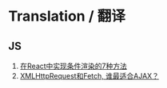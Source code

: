 # Translation / 翻译

## JS
1. [在React中实现条件渲染的7种方法](js/7-ways-to-implement-conditional-rendering-in-react-applications.md)
2. [XMLHttpRequest和Fetch, 谁最适合AJAX？](js/xmlhttprequest-vs-the-fetch-api-whats-best-for-ajax-in-2019.md)